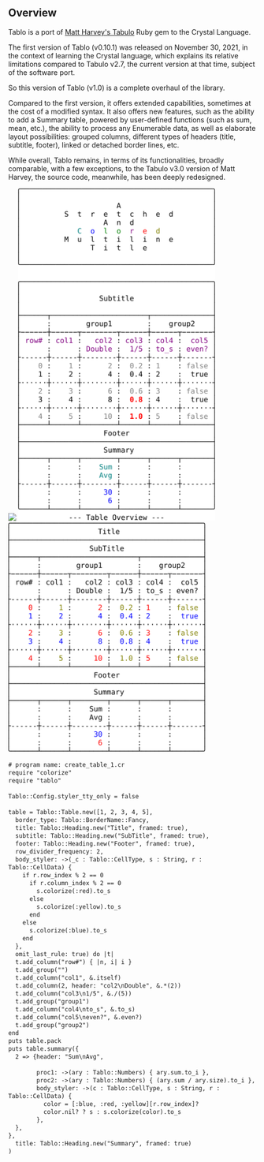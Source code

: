 
## Overview

Tablo is a port of [Matt Harvey's
Tabulo](https://github.com/matt-harvey/tabulo) Ruby gem to the Crystal
Language.

The first version of Tablo (v0.10.1) was released on November 30, 2021,
in the context of learning the Crystal language, which explains its
relative limitations compared to Tabulo v2.7, the current version
at that time, subject of the software port.

So this version of Tablo (v1.0) is a complete overhaul of the library.

Compared to the first version, it offers extended capabilities,
sometimes at the cost of a modified syntax. It also offers new features,
such as the ability to add a Summary table, powered by user-defined
functions (such as sum, mean, etc.), the ability to process any
Enumerable data, as well as elaborate layout possibilities: grouped
columns, different types of headers (title, subtitle, footer), linked or
detached border lines, etc.

While overall, Tablo remains, in terms of its functionalities, broadly
comparable, with a few exceptions, to the Tabulo v3.0 version of Matt
Harvey, the source code, meanwhile, has been deeply redesigned.


<img src="docs/assets/images/toto.svg" width="400">

<img src="docs/assets/images/overview.svg" width="400">

<img src="docs/assets/images/z4.svg" width="400">

```crystal
# program name: create_table_1.cr
require "colorize"
require "tablo"

Tablo::Config.styler_tty_only = false

table = Tablo::Table.new([1, 2, 3, 4, 5],
  border_type: Tablo::BorderName::Fancy,
  title: Tablo::Heading.new("Title", framed: true),
  subtitle: Tablo::Heading.new("SubTitle", framed: true),
  footer: Tablo::Heading.new("Footer", framed: true),
  row_divider_frequency: 2,
  body_styler: ->(_c : Tablo::CellType, s : String, r : Tablo::CellData) {
    if r.row_index % 2 == 0
      if r.column_index % 2 == 0
        s.colorize(:red).to_s
      else
        s.colorize(:yellow).to_s
      end
    else
      s.colorize(:blue).to_s
    end
  },
  omit_last_rule: true) do |t|
  t.add_column("row#") { |n, i| i }
  t.add_group("")
  t.add_column("col1", &.itself)
  t.add_column(2, header: "col2\nDouble", &.*(2))
  t.add_column("col3\n1/5", &./(5))
  t.add_group("group1")
  t.add_column("col4\nto_s", &.to_s)
  t.add_column("col5\neven?", &.even?)
  t.add_group("group2")
end
puts table.pack
puts table.summary({
  2 => {header: "Sum\nAvg",

        proc1: ->(ary : Tablo::Numbers) { ary.sum.to_i },
        proc2: ->(ary : Tablo::Numbers) { (ary.sum / ary.size).to_i },
        body_styler: ->(c : Tablo::CellType, s : String, r : Tablo::CellData) {
          color = [:blue, :red, :yellow][r.row_index]?
          color.nil? ? s : s.colorize(color).to_s
        },
  },
},
  title: Tablo::Heading.new("Summary", framed: true)
)
```

